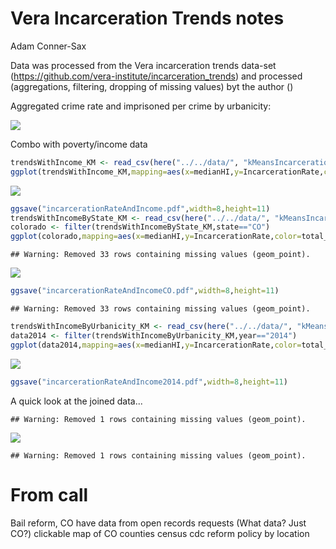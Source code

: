 Vera Incarceration Trends notes
================
Adam Conner-Sax

Data was processed from the Vera incarceration trends data-set (<https://github.com/vera-institute/incarceration_trends>) and processed (aggregations, filtering, dropping of missing values) byt the author ()

Aggregated crime rate and imprisoned per crime by urbanicity:

![](notes_files/figure-markdown_github/urbanicity-1.png)

Combo with poverty/income data

``` r
trendsWithIncome_KM <- read_csv(here("../../data/", "kMeansIncarcerationRate_vs_MedianHIByYear.csv"))
ggplot(trendsWithIncome_KM,mapping=aes(x=medianHI,y=IncarcerationRate,color=total_pop)) + geom_point() + facet_wrap(~year,ncol=3) + labs(title="Incarceration Rate vs. Median Income (entire US)") + xlab("Median Household Income (scaled to median=100)")
```

![](notes_files/figure-markdown_github/income%20scatter-1.png)

``` r
ggsave("incarcerationRateAndIncome.pdf",width=8,height=11)
trendsWithIncomeByState_KM <- read_csv(here("../../data/", "kMeansIncarcerationRate_vs_MedianHIByStateAndYear.csv"))
colorado <- filter(trendsWithIncomeByState_KM,state=="CO")
ggplot(colorado,mapping=aes(x=medianHI,y=IncarcerationRate,color=total_pop)) + geom_point() + facet_wrap(~year,ncol=3)  + labs(title = "Incarceration Rate vs. Median Income (Colorado)") +xlab("Median Household Income (scaled to median=100)")
```

    ## Warning: Removed 33 rows containing missing values (geom_point).

![](notes_files/figure-markdown_github/income%20scatter-2.png)

``` r
ggsave("incarcerationRateAndIncomeCO.pdf",width=8,height=11)
```

    ## Warning: Removed 33 rows containing missing values (geom_point).

``` r
trendsWithIncomeByUrbanicity_KM <- read_csv(here("../../data/", "kMeansIncarcerationRate_vs_MedianHIByUrbanicityAndYear.csv"))  %>% mutate (urbanicity = factor(urbanicity))
data2014 <- filter(trendsWithIncomeByUrbanicity_KM,year=="2014") 
ggplot(data2014,mapping=aes(x=medianHI,y=IncarcerationRate,color=total_pop)) + geom_point() + facet_wrap(vars(urbanicity),ncol=2) + labs(title = "Incarceration Rate vs. Median Income (2014)") + xlab("Median Household Income (scaled to median=100)")
```

![](notes_files/figure-markdown_github/income%20scatter-3.png)

``` r
ggsave("incarcerationRateAndIncome2014.pdf",width=8,height=11)
```

A quick look at the joined data...

    ## Warning: Removed 1 rows containing missing values (geom_point).

![](notes_files/figure-markdown_github/CO%20data-1.png)

    ## Warning: Removed 1 rows containing missing values (geom_point).

From call
=========

Bail reform, CO have data from open records requests (What data? Just CO?) clickable map of CO counties census cdc reform policy by location
